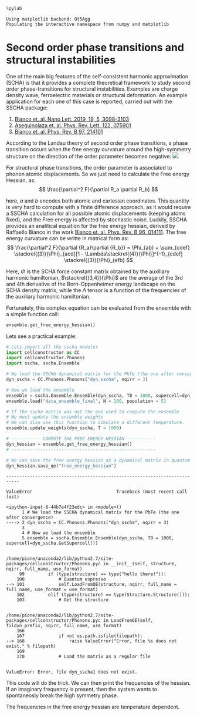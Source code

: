 ```python
%pylab
```

    Using matplotlib backend: Qt5Agg
    Populating the interactive namespace from numpy and matplotlib


# Second order phase transitions and structural instabilities

One of the main big features of the self-consistent harmonic approximation (SCHA) is that it provides a complete theoretical framework to study second order phase-transitions for structural instabilities.
Examples are charge density wave, ferroelectric materials or structural deformation.
An example application for each one of this case is reported, carried out with the SSCHA package:
1. [Bianco et. al. Nano Lett. 2019, 19, 5, 3098-3103](https://pubs.acs.org/doi/abs/10.1021/acs.nanolett.9b00504)
2. [Aseguinolaza et. al. Phys. Rev. Lett. 122, 075901](https://journals.aps.org/prl/abstract/10.1103/PhysRevLett.122.075901)
3. [Bianco et. al. Phys. Rev. B 97, 214101](https://journals.aps.org/prb/abstract/10.1103/PhysRevB.97.214101)

According to the Landau theory of second order phase transitions, a phase transition occurs when the free energy curvature around the high-symmetry structure on the direction of the order parameter becomes negative:
![](second_order.png)

For structural phase transitions, the order parameter is associated to phonon atomic displacements. So we just need to calculate the Free energy Hessian, as:
$$
\frac{\partial^2 F}{\partial R_a \partial R_b} 
$$

here, $a$ and $b$ encodes both atomic and cartesian coordinates.
This quantity is very hard to compute with a finite difference approach, as it would require a SSCHA calculation for all possible atomic displacements (keeping atoms fixed), and the Free energy is affected by stochastic noise. Luckily, SSCHA provides an analitical equation for the free energy hessian, derived by Raffaello Bianco in the work [Bianco et. al. Phys. Rev. B 96, 014111](https://journals.aps.org/prb/abstract/10.1103/PhysRevB.96.014111).
The free energy curvature can be writte in matrical form as:
$$
\frac{\partial^2 F}{\partial {R_a}\partial {R_b}} = \Phi_{ab} + \sum_{cdef} \stackrel{(3)}{\Phi}_{acd}[1 - \Lambda\stackrel{(4)}{\Phi}]^{-1}_{cdef} \stackrel{(3)}{\Phi}_{efb}
$$

Here, $\Phi$ is the SCHA force constant matrix obtained by the auxiliary harmonic hamiltonian, $\stackrel{(3,4)}{\Phi}$ are the average of the 3rd and 4th derivative of the Born-Oppenheimer energy landscape on the SCHA density matrix, while the $\Lambda$ tensor is a function of the frequencies of the auxiliary harmonic hamiltonian.

Fortunately, this complex equation can be evaluated from the ensemble with a simple function call:
```python
ensemble.get_free_energy_hessian()
```

Lets see a practical example:


```python
# Lets import all the sscha modules
import cellconstructor as CC
import cellconstructor.Phonons
import sscha, sscha.Ensemble
```


```python
# We load the SSCHA dynamical matrix for the PbTe (the one after convergence)
dyn_sscha = CC.Phonons.Phonons("dyn_sscha", nqirr = 3)

# Now we load the ensemble
ensemble = sscha.Ensemble.Ensemble(dyn_sscha, T0 = 1000, supercell=dyn_sscha.GetSupercell())
ensemble.load("data_ensemble_final", N = 100, population = 5)

# If the sscha matrix was not the one used to compute the ensemble
# We must update the ensemble weights
# We can also use this function to simulate a different temperature.
ensemble.update_weights(dyn_sscha, T = 1000)

# ----------- COMPUTE THE FREE ENERGY HESSIAN -----------
dyn_hessian = ensemble.get_free_energy_hessian()
# -------------------------------------------------------

# We can save the free energy hessian as a dynamical matrix in quantum espresso format
dyn_hessian.save_qe("free_energy_hessian")
```


    ---------------------------------------------------------------------------

    ValueError                                Traceback (most recent call last)

    <ipython-input-6-44b7e4f23edc> in <module>()
          1 # We load the SSCHA dynamical matrix for the PbTe (the one after convergence)
    ----> 2 dyn_sscha = CC.Phonons.Phonons("dyn_sscha", nqirr = 3)
          3 
          4 # Now we load the ensemble
          5 ensemble = sscha.Ensemble.Ensemble(dyn_sscha, T0 = 1000, supercell=dyn_sscha.GetSupercell())


    /home/pione/anaconda2/lib/python2.7/site-packages/cellconstructor/Phonons.pyc in __init__(self, structure, nqirr, full_name, use_format)
         99         if (type(structure) == type("hello there!")):
        100             # Quantum espresso
    --> 101             self.LoadFromQE(structure, nqirr, full_name = full_name, use_format = use_format)
        102         elif (type(structure) == type(Structure.Structure())):
        103             # Get the structure


    /home/pione/anaconda2/lib/python2.7/site-packages/cellconstructor/Phonons.pyc in LoadFromQE(self, fildyn_prefix, nqirr, full_name, use_format)
        166 
        167             if not os.path.isfile(filepath):
    --> 168                 raise ValueError("Error, file %s does not exist." % filepath)
        169 
        170             # Load the matrix as a regular file


    ValueError: Error, file dyn_sscha1 does not exist.


This code will do the trick. We can then print the frequencies of the hessian. If an imaginary frequency is present, then the system wants to spontaneosly break the high symmetry phase.

The frequencies in the free energy hessian are temperature dependent.



```python

```
